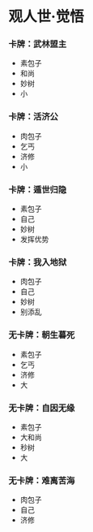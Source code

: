 # 观人世·觉悟

### 卡牌：武林盟主
- 素包子
- 和尚
- 妙树
- 小

### 卡牌：活济公
- 肉包子
- 乞丐
- 济修
- 小

### 卡牌：遁世归隐
- 素包子
- 自己
- 妙树
- 发挥优势

### 卡牌：我入地狱
- 肉包子
- 自己
- 妙树
- 别添乱

### 无卡牌：朝生暮死
- 素包子
- 乞丐
- 济修
- 大

### 无卡牌：自因无缘
- 素包子
- 大和尚
- 秒树
- 大

### 无卡牌：难离苦海
- 肉包子
- 自己
- 济修
